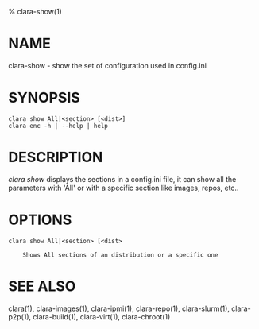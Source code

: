 % clara-show(1)

# NAME

clara-show - show the set of configuration used in config.ini

# SYNOPSIS

    clara show All|<section> [<dist>]
    clara enc -h | --help | help

# DESCRIPTION

*clara show* displays the sections in a config.ini file, it can show all the parameters with 'All' or with a specific section like images, repos, etc..

# OPTIONS

    clara show All|<section> [<dist>

        Shows All sections of an distribution or a specific one

# SEE ALSO

clara(1), clara-images(1), clara-ipmi(1), clara-repo(1), clara-slurm(1), clara-p2p(1), clara-build(1), clara-virt(1), clara-chroot(1)